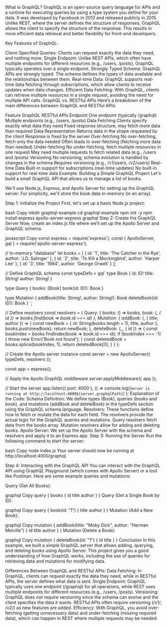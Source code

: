 What is GraphQL?
GraphQL is an open-source query language for APIs and a runtime for executing queries by using a type system you define for your data. It was developed by Facebook in 2012 and released publicly in 2015. Unlike REST, where the server defines the structure of responses, GraphQL allows the client to specify the structure of the response. This results in more efficient data retrieval and better flexibility for front-end developers.

Key Features of GraphQL:

Client-Specified Queries: Clients can request exactly the data they need, and nothing more.
Single Endpoint: Unlike REST APIs, which often have multiple endpoints for different resources (e.g., /users, /posts), GraphQL typically operates over a single endpoint.
Strongly Typed Schema: GraphQL APIs are strongly typed. The schema defines the types of data available and the relationships between them.
Real-time Data: GraphQL supports real-time data fetching through subscriptions, which allow clients to receive updates when data changes.
Efficient Data Fetching: With GraphQL, clients can retrieve multiple resources in a single request, avoiding the need for multiple API calls.
GraphQL vs. RESTful APIs
Here’s a breakdown of the main differences between GraphQL and RESTful APIs:

Feature	GraphQL	RESTful APIs
Endpoint	One endpoint (typically /graphql)	Multiple endpoints (e.g., /users, /posts)
Data Fetching	Clients specify exactly what data they need	Fixed response structure; may fetch more data than required
Data Representation	Returns data in the shape requested by the client	Response is fixed by the server
Over-fetching	No over-fetching, fetch only the data needed	Often leads to over-fetching (fetching more data than needed)
Under-fetching	No under-fetching, fetch multiple resources in one request	May need multiple requests to fetch related data (e.g., /users and /posts)
Versioning	No versioning; schema evolution is handled by changes in the schema	Requires versioning (e.g., /v1/users, /v2/users)
Real-time Data	Built-in support for subscriptions (real-time updates)	No built-in support for real-time data
Example: Building a Simple GraphQL Project
Let's build a small GraphQL API that allows us to manage a list of books.

We'll use Node.js, Express, and Apollo Server for setting up the GraphQL server. For simplicity, we'll store the book data in-memory (in an array).

Step 1: Initialize the Project
First, let's set up a basic Node.js project:

bash
Copy
mkdir graphql-example
cd graphql-example
npm init -y
npm install express apollo-server-express graphql
Step 2: Create the GraphQL Server
Now, create an index.js file where we’ll set up the Apollo Server and GraphQL schema.

javascript
Copy
const express = require('express');
const { ApolloServer, gql } = require('apollo-server-express');

// In-memory "database"
let books = [
  { id: '1', title: 'The Catcher in the Rye', author: 'J.D. Salinger' },
  { id: '2', title: 'To Kill a Mockingbird', author: 'Harper Lee' },
  { id: '3', title: '1984', author: 'George Orwell' }
];

// Define GraphQL schema
const typeDefs = gql`
  type Book {
    id: ID!
    title: String!
    author: String!
  }

  type Query {
    books: [Book]
    book(id: ID!): Book
  }

  type Mutation {
    addBook(title: String!, author: String!): Book
    deleteBook(id: ID!): Book
  }
`;

// Define resolvers
const resolvers = {
  Query: {
    books: () => books,
    book: (_, { id }) => books.find(book => book.id === id)
  },
  Mutation: {
    addBook: (_, { title, author }) => {
      const newBook = { id: String(books.length + 1), title, author };
      books.push(newBook);
      return newBook;
    },
    deleteBook: (_, { id }) => {
      const bookIndex = books.findIndex(book => book.id === id);
      if (bookIndex === -1) {
        throw new Error('Book not found');
      }
      const deletedBook = books.splice(bookIndex, 1);
      return deletedBook[0];
    }
  }
};

// Create the Apollo server instance
const server = new ApolloServer({ typeDefs, resolvers });

const app = express();

// Apply the Apollo GraphQL middleware
server.applyMiddleware({ app });

// Start the server
app.listen({ port: 4000 }, () =>
  console.log(`Server is running at http://localhost:4000${server.graphqlPath}`)
);
Explanation of the Code:
Schema Definition: We define types (Book), queries (books and book), and mutations (addBook and deleteBook) in the typeDefs section using the GraphQL schema language.
Resolvers: These functions define how to fetch or mutate the data for each field. The resolvers provide the actual logic for the GraphQL queries and mutations.
Query resolvers fetch data from the books array.
Mutation resolvers allow for adding and deleting books.
Apollo Server: We set up the Apollo Server with the schema and resolvers and apply it to an Express app.
Step 3: Running the Server
Run the following command to start the server:

bash
Copy
node index.js
Your server should now be running at http://localhost:4000/graphql.

Step 4: Interacting with the GraphQL API
You can interact with the GraphQL API using GraphQL Playground (which comes with Apollo Server) or a tool like Postman. Here are some example queries and mutations:

Query (Get All Books):

graphql
Copy
query {
  books {
    id
    title
    author
  }
}
Query (Get a Single Book by ID):

graphql
Copy
query {
  book(id: "1") {
    title
    author
  }
}
Mutation (Add a New Book):

graphql
Copy
mutation {
  addBook(title: "Moby Dick", author: "Herman Melville") {
    id
    title
    author
  }
}
Mutation (Delete a Book):

graphql
Copy
mutation {
  deleteBook(id: "1") {
    id
    title
  }
}
Conclusion
In this example, we built a simple GraphQL server that allows adding, querying, and deleting books using Apollo Server. This project gives you a good understanding of how GraphQL works, including the use of queries for retrieving data and mutations for modifying data.

Differences Between GraphQL and RESTful APIs:
Data Fetching: In GraphQL, clients can request exactly the data they need, while in RESTful APIs, the server defines what data is sent.
Single Endpoint: GraphQL typically uses one endpoint (/graphql) for all operations, while REST uses multiple endpoints for different resources (e.g., /users, /posts).
Versioning: GraphQL does not require versioning since the schema can evolve and the client specifies the data it wants. RESTful APIs often require versioning (/v1/, /v2/) as new features are added.
Efficiency: With GraphQL, you avoid over-fetching (getting unnecessary data) and under-fetching (missing required data), which can happen in REST where multiple requests may be needed.







